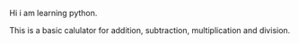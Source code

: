Hi i am learning python. 

This is a basic calulator for addition, subtraction, multiplication and division.
